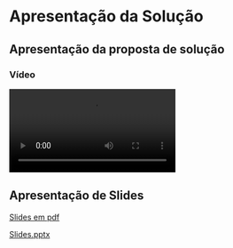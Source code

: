 # Apresentação da Solução

## Apresentação da proposta de solução

### Vídeo
<video src="https://github.com/ICEI-PUC-Minas-PMV-ADS/pmv-ads-2023-2-e2-proj-int-t10-pmv-ads-2023-2-e2-proj-int-t10-easybook/assets/79698768/9a962da3-c238-4311-9bf3-d3199d5759d0">| 
 


## Apresentação de Slides


[Slides em pdf](https://github.com/ICEI-PUC-Minas-PMV-ADS/pmv-ads-2023-2-e2-proj-int-t10-pmv-ads-2023-2-e2-proj-int-t10-easybook/files/13589603/Networking.Newsletter.by.Slidesgo.pdf)

[Slides.pptx](https://github.com/ICEI-PUC-Minas-PMV-ADS/pmv-ads-2023-2-e2-proj-int-t10-pmv-ads-2023-2-e2-proj-int-t10-easybook/files/13589629/Networking.Newsletter.by.Slidesgo.pptx)
